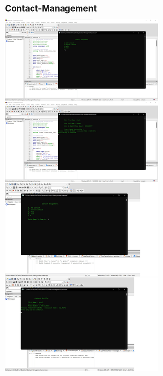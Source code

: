 # Contact-Management
![alt text](https://github.com/AmitKapor/Contact-Management/blob/main/Contact%20Managemnet/ss1.jpg?raw=true)
![alt text](https://github.com/AmitKapor/Contact-Management/blob/main/Contact%20Managemnet/ss2.jpg?raw=true)
![alt text](https://github.com/AmitKapor/Contact-Management/blob/main/Contact%20Managemnet/ss3.jpg?raw=true)
![alt text](https://github.com/AmitKapor/Contact-Management/blob/main/Contact%20Managemnet/ss4.jpg?raw=true)
